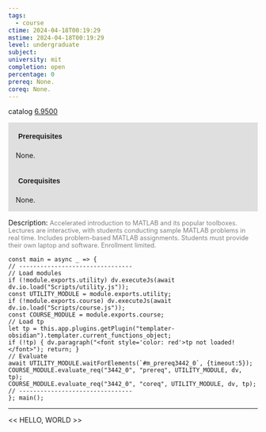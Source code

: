 ```yaml
---
tags:
  - course
ctime: 2024-04-18T00:19:29
mstime: 2024-04-18T00:19:29
level: undergraduate
subject: 
university: mit
completion: open
percentage: 0
prereq: None.
coreq: None.
---
```


catalog [6.9500](http://student.mit.edu/catalog/m6e.html#6.9500)

<span style="display: block; padding: 15px; background-color: rgb(100, 100, 100, 0.2);"><font id="m_prereq3442_0" style="display: block; font-family: Arial, sans-serif; font-weight: bold; padding: 5px">Prerequisites</font><br><span id="prereq3442_0">None.</span></span>
<span style="display: block; padding: 15px; background-color: rgb(100, 100, 100, 0.2);"><font id="m_coreq3442_0" style="display: block; font-family: Arial, sans-serif; font-weight: bold; padding: 5px">Corequisites</font><br><span id="coreq3442_0">None.</span></span>

<font style="">Description:</font>
<font style="color: grey; font-size: 0.8rem;">Accelerated introduction to MATLAB and its popular toolboxes. Lectures are interactive, with students conducting sample MATLAB problems in real time. Includes problem-based MATLAB assignments. Students must provide their own laptop and software. Enrollment limited.</font>

```dataviewjs
const main = async _ => {
// --------------------------------
// Load modules
if (!module.exports.utility) dv.executeJs(await dv.io.load("Scripts/utility.js"));
const UTILITY_MODULE = module.exports.utility;
if (!module.exports.course) dv.executeJs(await dv.io.load("Scripts/course.js"));
const COURSE_MODULE = module.exports.course;
// Load tp
let tp = this.app.plugins.getPlugin("templater-obsidian").templater.current_functions_object;
if (!tp) { dv.paragraph("<font style='color: red'>tp not loaded!</font>"); return; }
// Evaluate
await UTILITY_MODULE.waitForElements(`#m_prereq3442_0`, {timeout:5});
COURSE_MODULE.evaluate_req("3442_0", "prereq", UTILITY_MODULE, dv, tp);
COURSE_MODULE.evaluate_req("3442_0", "coreq", UTILITY_MODULE, dv, tp);
// --------------------------------
}; main();
```

---

<< HELLO, WORLD >>
